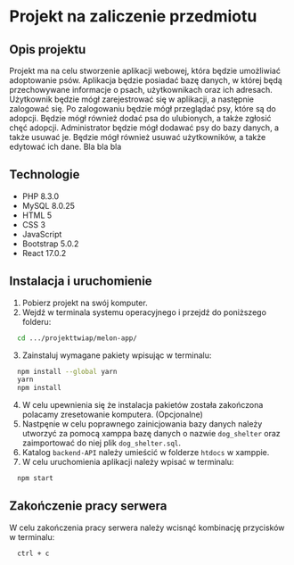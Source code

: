 # Projekt na zaliczenie przedmiotu

## Opis projektu
Projekt ma na celu stworzenie aplikacji webowej, która będzie umożliwiać adoptowanie psów. Aplikacja będzie posiadać bazę danych, w której będą przechowywane informacje o psach, użytkownikach oraz ich adresach. Użytkownik będzie mógł zarejestrować się w aplikacji, a następnie zalogować się. Po zalogowaniu będzie mógł przeglądać psy, które są do adopcji. Będzie mógł również dodać psa do ulubionych, a także zgłosić chęć adopcji. Administrator będzie mógł dodawać psy do bazy danych, a także usuwać je. Będzie mógł również usuwać użytkowników, a także edytować ich dane. Bla bla bla

## Technologie
* PHP 8.3.0
* MySQL 8.0.25
* HTML 5
* CSS 3
* JavaScript
* Bootstrap 5.0.2
* React 17.0.2

## Instalacja i uruchomienie
1. Pobierz projekt na swój komputer.
2. Wejdź w terminala systemu operacyjnego i przejdź do poniższego folderu:
```bash
  cd .../projekttwiap/melon-app/
```
3. Zainstaluj wymagane pakiety wpisując w terminalu:
```bash
  npm install --global yarn
  yarn
  npm install
```
4. W celu upewnienia się że instalacja pakietów została zakończona polacamy zresetowanie komputera. (Opcjonalne)
5. Nastpęnie w celu poprawnego zainicjowania bazy danych należy utworzyć za pomocą xamppa bazę danych o nazwie `dog_shelter` oraz zaimportować do niej plik `dog_shelter.sql`.
6. Katalog `backend-API` należy umieścić w folderze `htdocs` w xamppie.
7. W celu uruchomienia aplikacji należy wpisać w terminalu:
```bash
  npm start
```

## Zakończenie pracy serwera
W celu zakończenia pracy serwera należy wcisnąć kombinację przycisków w terminalu:
```bash
  ctrl + c
```